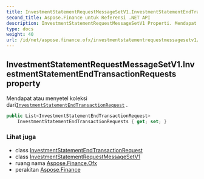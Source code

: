 ```yaml
---
title: InvestmentStatementRequestMessageSetV1.InvestmentStatementEndTransactionRequests
second_title: Aspose.Finance untuk Referensi .NET API
description: InvestmentStatementRequestMessageSetV1 Properti. Mendapat atau menyetel koleksi dariInvestmentStatementEndTransactionRequest .
type: docs
weight: 40
url: /id/net/aspose.finance.ofx/investmentstatementrequestmessagesetv1/investmentstatementendtransactionrequests/
---
```

## InvestmentStatementRequestMessageSetV1.InvestmentStatementEndTransactionRequests property

Mendapat atau menyetel koleksi dari[`InvestmentStatementEndTransactionRequest`](../../../aspose.finance.ofx.investment/investmentstatementendtransactionrequest/) .

```csharp
public List<InvestmentStatementEndTransactionRequest> 
    InvestmentStatementEndTransactionRequests { get; set; }
```

### Lihat juga

* class [InvestmentStatementEndTransactionRequest](../../../aspose.finance.ofx.investment/investmentstatementendtransactionrequest/)
* class [InvestmentStatementRequestMessageSetV1](../)
* ruang nama [Aspose.Finance.Ofx](../../investmentstatementrequestmessagesetv1/)
* perakitan [Aspose.Finance](../../../)


